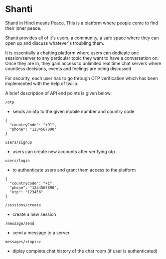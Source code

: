 # Shanti

Shanti in Hindi means Peace. This is a platform where people come to find their inner peace. 

Shanti provides all of it's users, a community, a safe space where they can open up and discuss whatever's troubling them.

It is essentially a chatting platform where users can dedicate one session/server to any particular topic they want to have a conversation on.
Once they are in, they gain access to unlimited real time chat servers where countless decisions, events and feelings are being discussed.

For security, each user has to go through OTP verification which has been implemented with the help of twilio.

A brief description of API end points is given below:

```/otp```
 - sends an otp to the given mobile number and country code
```
{
  "countryCode": "+91",
  "phone": "1234567890"
}
```

```users/signup```
 - users can create new accounts after verifying otp
 
 ```users/login```
 - to authenticate users and grant them access to the platform
 ```
 {
   "countryCode": "+1",
   "phone": "1234567890",
   "otp": "123456"
 }
 ```
 
 ```/sessions/create```
  - create a new session
  
 ```/message/send```
 
 - send a message to a server
 
 ```messages/<topic>```
 
  - diplay complete chat history of the chat room (if user is authenticated)
  
  
